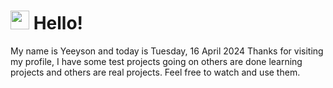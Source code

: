 <h1>
    <img src="https://emojis.slackmojis.com/emojis/images/1643510097/45343/hi.gif?1643510097" width="30"/> 
    Hello!
 </h1>
 <p>
    My name is Yeeyson and today is Tuesday, 16 April 2024
    Thanks for visiting my profile, I have some test projects going on others are done learning projects and others are real projects.
    Feel free to watch and use them.
 </p>